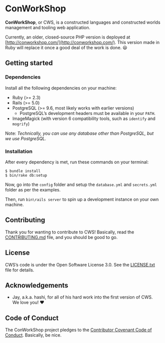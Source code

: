 # ConWorkShop
**ConWorkShop**, or CWS, is a constructed languages and constructed worlds management and tooling web application.

Currently, an older, closed-source PHP version is deployed at [http://conworkshop.com/](http://conworkshop.com/). This
version made in Ruby will replace it once a good deal of the work is done. :smiley:

## Getting started
### Dependencies
Install all the following dependencies on your machine:

- Ruby (>= 2.3)
- Rails (>= 5.0)
- PostgreSQL (>= 9.6, most likely works with earlier versions)
  - PostgreSQL’s development headers must be available in your `PATH`.
- ImageMagick (with version 6 compatibility tools, such as `identify` and `mogrify`)

Note: *Technically, you can use any database other than PostgreSQL, but we use PostgreSQL.*

### Installation
After every dependency is met, run these commands on your terminal:

    $ bundle install
    $ bin/rake db:setup

Now, go into the `config` folder and setup the `database.yml` and `secrets.yml` folder as per the examples.

Then, run `bin\rails server` to spin up a development instance on your own machine.

## Contributing
Thank you for wanting to contribute to CWS! Basically, read the [CONTRIBUTING.md](CONTRIBUTING.md) file, and you should
be good to go.

## License
CWS’s code is under the Open Software License 3.0. See the [LICENSE.txt](LICENSE.txt) file for details.

## Acknowledgements
- Jay, a.k.a. hashi, for all of his hard work into the first version of CWS. We love you! :heart:

## Code of Conduct
The ConWorkShop project pledges to the [Contributor Covenant Code of Conduct](CODE_OF_CONDUCT.md). Basically, be nice.

